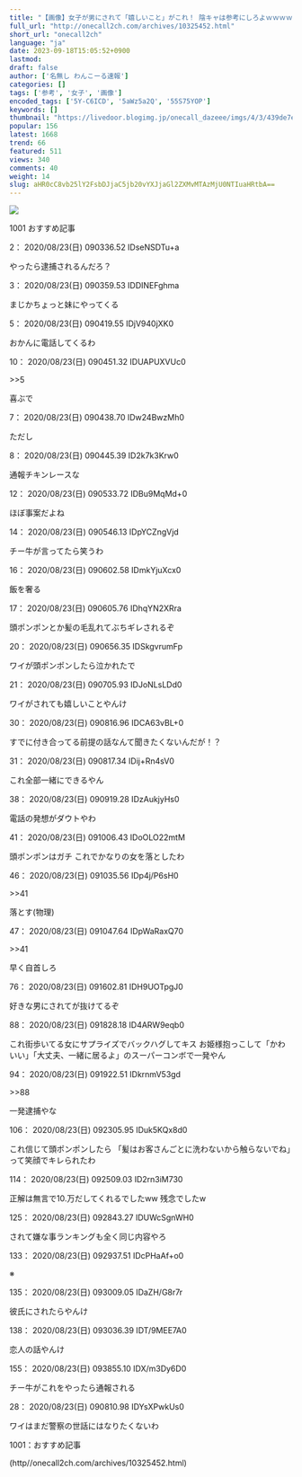 ```yaml
---
title: "【画像】女子が男にされて「嬉しいこと」がこれ！ 陰キャは参考にしろよｗｗｗｗ "
full_url: "http://onecall2ch.com/archives/10325452.html"
short_url: "onecall2ch"
language: "ja"
date: 2023-09-18T15:05:52+0900
lastmod: 
draft: false
author: ['名無し わんこーる速報']
categories: []
tags: ['参考', '女子', '画像']
encoded_tags: ['5Y-C6ICD', '5aWz5a2Q', '55S75YOP']
keywords: []
thumbnail: "https://livedoor.blogimg.jp/onecall_dazeee/imgs/4/3/439de7ea-s.jpg"
popular: 156
latest: 1668
trend: 66
featured: 511
views: 340
comments: 40
weight: 14
slug: aHR0cC8vb25lY2FsbDJjaC5jb20vYXJjaGl2ZXMvMTAzMjU0NTIuaHRtbA==
---
```


![](https://livedoor.blogimg.jp/onecall_dazeee/imgs/4/3/439de7ea-s.jpg)

<div> <p class='name2'> 1001 おすすめ記事</p> <p class='name2'>2： 2020/08/23(日) 090336.52 IDseNSDTu+a</p><p class='onecall'> やったら逮捕されるんだろ？ </p> <p class='name2'>3： 2020/08/23(日) 090359.53 IDDINEFghma</p><p class='onecall'> まじかちょっと妹にやってくる </p> <p class='name2'>5： 2020/08/23(日) 090419.55 IDjV940jXK0</p><p class='onecall'> おかんに電話してくるわ </p> <p class='name2'>10： 2020/08/23(日) 090451.32 IDUAPUXVUc0</p><p class='onecall'> <p class='anchor'>>>5</p> 喜ぶで </p> <p class='name2'>7： 2020/08/23(日) 090438.70 IDw24BwzMh0</p><p class='onecall'> ただし </p> <p class='name2'>8： 2020/08/23(日) 090445.39 ID2k7k3Krw0</p><p class='onecall'> 通報チキンレースな </p> <p class='name2'>12： 2020/08/23(日) 090533.72 IDBu9MqMd+0</p><p class='onecall'><p> ほぼ事案だよね </p></p> <p class='name2'>14： 2020/08/23(日) 090546.13 IDpYCZngVjd</p><p class='onecall'> チー牛が言ってたら笑うわ </p> <p class='name2'>16： 2020/08/23(日) 090602.58 IDmkYjuXcx0</p><p class='onecall'> 飯を奢る </p> <p class='name2'>17： 2020/08/23(日) 090605.76 IDhqYN2XRra</p><p class='onecall'><p> 頭ポンポンとか髪の毛乱れてぶちギレされるぞ </p></p> <p class='name2'>20： 2020/08/23(日) 090656.35 IDSkgvrumFp</p><p class='onecall'> ワイが頭ポンポンしたら泣かれたで </p> <p class='name2'>21： 2020/08/23(日) 090705.93 IDJoNLsLDd0</p><p class='onecall'> ワイがされても嬉しいことやんけ </p> <p class='name2'>30： 2020/08/23(日) 090816.96 IDCA63vBL+0</p><p class='onecall'> すでに付き合ってる前提の話なんて聞きたくないんだが！？ </p> <p class='name2'>31： 2020/08/23(日) 090817.34 IDij+Rn4sV0</p><p class='onecall'> これ全部一緒にできるやん </p> <p class='name2'>38： 2020/08/23(日) 090919.28 IDzAukjyHs0</p><p class='onecall'> 電話の発想がダウトやわ </p> <p class='name2'>41： 2020/08/23(日) 091006.43 IDoOLO22mtM</p><p class='onecall'> 頭ポンポンはガチ これでかなりの女を落としたわ </p> <p class='name2'>46： 2020/08/23(日) 091035.56 IDp4j/P6sH0</p><p class='onecall'> <p class='anchor'>>>41</p> 落とす(物理) </p> <p class='name2'>47： 2020/08/23(日) 091047.64 IDpWaRaxQ70</p><p class='onecall'> <p class='anchor'>>>41</p> 早く自首しろ </p> <p class='name2'>76： 2020/08/23(日) 091602.81 IDH9UOTpgJ0</p><p class='onecall'> 好きな男にされてが抜けてるぞ </p> <p class='name2'>88： 2020/08/23(日) 091828.18 ID4ARW9eqb0</p><p class='onecall'> これ街歩いてる女にサプライズでバックハグしてキス お姫様抱っこして「かわいい」「大丈夫、一緒に居るよ」のスーパーコンボで一発やん </p> <p class='name2'>94： 2020/08/23(日) 091922.51 IDkrnmV53gd</p><p class='onecall'> <p class='anchor'>>>88</p> 一発逮捕やな </p> <p class='name2'>106： 2020/08/23(日) 092305.95 IDuk5KQx8d0</p><p class='onecall'><p> これ信じて頭ポンポンしたら 「髪はお客さんごとに洗わないから触らないでね」って笑顔でキレられたわ </p></p> <p class='name2'>114： 2020/08/23(日) 092509.03 ID2rn3iM730</p><p class='onecall'> 正解は無言で10.万だしてくれるでしたww 残念でしたw </p> <p class='name2'>125： 2020/08/23(日) 092843.27 IDUWcSgnWH0</p><p class='onecall'> されて嫌な事ランキングも全く同じ内容やろ </p> <p class='name2'>133： 2020/08/23(日) 092937.51 IDcPHaAf+o0</p><p class='onecall'> ※ </p> <p class='name2'>135： 2020/08/23(日) 093009.05 IDaZH/G8r7r</p><p class='onecall'> 彼氏にされたらやんけ </p> <p class='name2'>138： 2020/08/23(日) 093036.39 IDT/9MEE7A0</p><p class='onecall'> 恋人の話やんけ </p> <p class='name2'>155： 2020/08/23(日) 093855.10 IDX/m3Dy6D0</p><p class='onecall'> チー牛がこれをやったら通報される </p> <p class='name2'>28： 2020/08/23(日) 090810.98 IDYsXPwkUs0</p><p class='onecall'><p> ワイはまだ警察の世話にはなりたくないわ </p></p> <p class='name2'>1001：おすすめ記事</p> </div>

(http//onecall2ch.com/archives/10325452.html)

